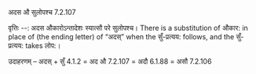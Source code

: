 

 अदस औ सुलोपश्च 7.2.107 


वृत्तिः --: अदस औकारोऽन्तादेशः स्यात्सौ परे सुलोपश्च। There is a substitution of औकार: in place of (the ending letter) of “अदस्” when the सुँ-प्रत्यय: follows, and the सुँ-प्रत्यय: takes लोप:। 


उदाहरणम् – अदस् + सुँ 4.1.2 = अद औ 7.2.107 = अदौ 6.1.88 = असौ 7.2.106 


